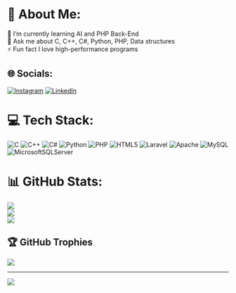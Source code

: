 # 💫 About Me:
🌱 I’m currently learning AI and PHP Back-End<br>💬 Ask me about C, C++, C#, Python, PHP, Data structures<br>⚡ Fun fact I love high-performance programs


## 🌐 Socials:
[![Instagram](https://img.shields.io/badge/Instagram-%23E4405F.svg?logo=Instagram&logoColor=white)](https://instagram.com/omarelsayedelp) [![LinkedIn](https://img.shields.io/badge/LinkedIn-%230077B5.svg?logo=linkedin&logoColor=white)](https://linkedin.com/in/omar-e-3059a0203) 

# 💻 Tech Stack:
![C](https://img.shields.io/badge/c-%2300599C.svg?style=for-the-badge&logo=c&logoColor=white) ![C++](https://img.shields.io/badge/c++-%2300599C.svg?style=for-the-badge&logo=c%2B%2B&logoColor=white) ![C#](https://img.shields.io/badge/c%23-%23239120.svg?style=for-the-badge&logo=csharp&logoColor=white) ![Python](https://img.shields.io/badge/python-3670A0?style=for-the-badge&logo=python&logoColor=ffdd54) ![PHP](https://img.shields.io/badge/php-%23777BB4.svg?style=for-the-badge&logo=php&logoColor=white) ![HTML5](https://img.shields.io/badge/html5-%23E34F26.svg?style=for-the-badge&logo=html5&logoColor=white) ![Laravel](https://img.shields.io/badge/laravel-%23FF2D20.svg?style=for-the-badge&logo=laravel&logoColor=white) ![Apache](https://img.shields.io/badge/apache-%23D42029.svg?style=for-the-badge&logo=apache&logoColor=white) ![MySQL](https://img.shields.io/badge/mysql-%2300000f.svg?style=for-the-badge&logo=mysql&logoColor=white) ![MicrosoftSQLServer](https://img.shields.io/badge/Microsoft%20SQL%20Server-CC2927?style=for-the-badge&logo=microsoft%20sql%20server&logoColor=white)
# 📊 GitHub Stats:
![](https://github-readme-stats.vercel.app/api?username=OmarElprolosy66&theme=dark&hide_border=true&include_all_commits=false&count_private=false)<br/>
![](https://github-readme-streak-stats.herokuapp.com/?user=OmarElprolosy66&theme=dark&hide_border=true)<br/>
![](https://github-readme-stats.vercel.app/api/top-langs/?username=OmarElprolosy66&theme=dark&hide_border=true&include_all_commits=false&count_private=false&layout=compact)

## 🏆 GitHub Trophies
![](https://github-profile-trophy.vercel.app/?username=OmarElprolosy66&theme=radical&no-frame=false&no-bg=true&margin-w=4)

---
[![](https://visitcount.itsvg.in/api?id=OmarElprolosy66&icon=0&color=0)](https://visitcount.itsvg.in)

<!-- Proudly created with GPRM ( https://gprm.itsvg.in ) -->
